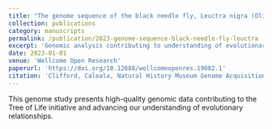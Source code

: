 ```yaml
---
title: "The genome sequence of the black needle fly, Leuctra nigra (Olivier, 1811) [version 1; peer review: awaiting peer review]"
collection: publications
category: manuscripts
permalink: /publication/2023-genome-sequence-black-needle-fly-leuctra
excerpt: 'Genomic analysis contributing to understanding of evolutionary relationships.'
date: 2023-01-01
venue: 'Wellcome Open Research'
paperurl: 'https://doi.org/10.12688/wellcomeopenres.19082.1'
citation: 'Clifford, Caleala, Natural History Museum Genome Acquisition Lab, Darwin Tree of Life Barcoding collective et al (2023). &quot;The genome sequence of the black needle fly, Leuctra nigra (Olivier, 1811) [version 1; peer review: awaiting peer review].&quot; <i>Wellcome Open Research</i> 8: 95.'
---
```


This genome study presents high-quality genomic data contributing to the Tree of Life initiative and advancing our understanding of evolutionary relationships.
